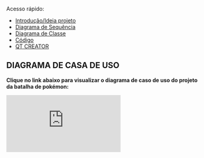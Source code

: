 Acesso rápido:

 - [Introdução/Ideia projeto](./pf.md)
 - [Diagrama de Sequência](./ds.md)
 - [Diagrama de Classe](./dc.md)
 - [Código](./codigo.md)
 - [QT CREATOR](./qtcreator.md)

## DIAGRAMA DE CASA DE USO

**Clique no link abaixo para visualizar o diagrama de caso de uso do projeto da batalha de pokémon:**

![DIAGRAMA DE CASO DE USO](https://github.com/thaislisatchok/PRG22107_2023.2/blob/main/Diagrama%20de%20caso%20de%20uso.drawio.pdf)
